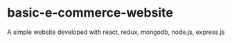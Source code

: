 # basic-e-commerce-website
A simple website developed with react, redux, mongodb, node.js, express.js
